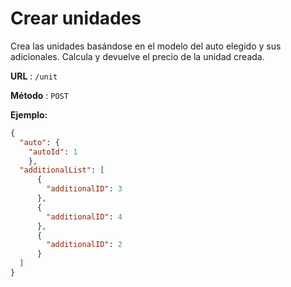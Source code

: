 # Crear unidades
Crea las unidades basándose en el modelo del auto elegido y sus adicionales. Calcula y devuelve el precio de la unidad creada.

**URL** : `/unit`

**Método** : `POST`

**Ejemplo:**
```json
{
  "auto": {
    "autoId": 1
  	},
  "additionalList": [
      {
        "additionalID": 3			
      },
      {
        "additionalID": 4
      },
      {
        "additionalID": 2
      }
  ]
}

